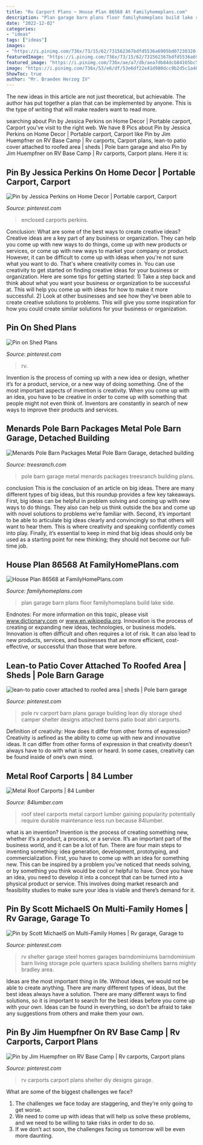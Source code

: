 ```yaml
---
title: "Rv Carport Plans ~ House Plan 86568 At Familyhomeplans.com"
description: "Plan garage barn plans floor familyhomeplans build lake side"
date: "2022-12-02"
categories:
- "ideas"
tags: ["ideas"]
images:
- "https://i.pinimg.com/736x/73/15/62/731562367bdfd5536a6905bd07230320--rv-carport-ideas-carport-designs.jpg?b=t"
featuredImage: "https://i.pinimg.com/736x/73/15/62/731562367bdfd5536a6905bd07230320--rv-carport-ideas-carport-designs.jpg?b=t"
featured_image: "https://i.pinimg.com/736x/ae/a7/db/aea7db84dcb84165bc5ac48c72408278.jpg"
image: "https://i.pinimg.com/736x/53/e6/df/53e6df22e41d980dcc9b2d5c1a48fc56.jpg"
ShowToc: true
author: "Mr. Braeden Herzog IV"
---
```



The new ideas in this article are not just theoretical, but achievable. The author has put together a plan that can be implemented by anyone. This is the type of writing that will make readers want to read more.

	

		
searching about Pin by Jessica Perkins on Home Decor | Portable carport, Carport you've visit to the right web. We have 8 Pics about Pin by Jessica Perkins on Home Decor | Portable carport, Carport like Pin by Jim Huempfner on RV Base Camp | Rv carports, Carport plans, lean-to patio cover attached to roofed area | sheds | Pole barn garage and also Pin by Jim Huempfner on RV Base Camp | Rv carports, Carport plans. Here it is:
		
    
## Pin By Jessica Perkins On Home Decor | Portable Carport, Carport

<img loading=lazy src="https://i.pinimg.com/736x/16/60/f5/1660f5c1dfbab03846ed5614f9620f3f.jpg" onerror="this.onerror=null;this.src='https://tse4.mm.bing.net/th?id=OIP.S7dg6pE7MRsra1SOaM4R4gHaHa&amp;pid=15.1';" alt="Pin by Jessica Perkins on Home Decor | Portable carport, Carport">

_Source: pinterest.com_

>enclosed carports perkins. 

	

Conclusion: What are some of the best ways to create creative ideas?
Creative ideas are a key part of any business or organization. They can help you come up with new ways to do things, come up with new products or services, or come up with new ways to market your company or product. However, it can be difficult to come up with ideas when you're not sure what you want to do. That's where creativity comes in. You can use creativity to get started on finding creative ideas for your business or organization. Here are some tips for getting started: 1) Take a step back and think about what you want your business or organization to be successful at. This will help you come up with ideas for how to make it more successful. 2) Look at other businesses and see how they've been able to create creative solutions to problems. This will give you some inspiration for how you could create similar solutions for your business or organization.

    
## Pin On Shed Plans

<img loading=lazy src="https://i.pinimg.com/736x/ae/a7/db/aea7db84dcb84165bc5ac48c72408278.jpg" onerror="this.onerror=null;this.src='https://tse4.mm.bing.net/th?id=OIP.ZulJ3kMORXmv3DYcFaCZPwHaFj&amp;pid=15.1';" alt="Pin on Shed Plans">

_Source: pinterest.com_

>rv. 

	

Invention is the process of coming up with a new idea or design, whether it’s for a product, service, or a new way of doing something. One of the most important aspects of invention is creativity. When you come up with an idea, you have to be creative in order to come up with something that people might not even think of. Inventors are constantly in search of new ways to improve their products and services.

    
## Menards Pole Barn Packages Metal Pole Barn Garage, Detached Building

<img loading=lazy src="http://www.treesranch.com/dimension/1024x768/upload/2016/12/04/menards-pole-barn-packages-metal-pole-barn-garage-lrg-c2c62ba033393b82.jpg" onerror="this.onerror=null;this.src='https://tse4.mm.bing.net/th?id=OIP.6cMmnyQcS2WUmNkAR-UE6QHaFj&amp;pid=15.1';" alt="Menards Pole Barn Packages Metal Pole Barn Garage, detached building">

_Source: treesranch.com_

>pole barn garage metal menards packages treesranch building plans. 

	

conclusion
This is the conclusion of an article on big ideas. 
There are many different types of big ideas, but this roundup provides a few key takeaways. First, big ideas can be helpful in problem solving and coming up with new ways to do things. They also can help us think outside the box and come up with novel solutions to problems we’re familiar with. 
 Second, it’s important to be able to articulate big ideas clearly and convincingly so that others will want to hear them. This is where creativity and speaking confidently comes into play. Finally, it’s essential to keep in mind that big ideas should only be used as a starting point for new thinking; they should not become our full-time job.

    
## House Plan 86568 At FamilyHomePlans.com

<img loading=lazy src="http://images.familyhomeplans.com/plans/86568/86568-B600.jpg" onerror="this.onerror=null;this.src='https://tse4.mm.bing.net/th?id=OIP.nEeBOBrYN3dgV_tUuQAbUgHaFh&amp;pid=15.1';" alt="House Plan 86568 at FamilyHomePlans.com">

_Source: familyhomeplans.com_

>plan garage barn plans floor familyhomeplans build lake side. 

	

Endnotes: For more information on this topic, please visit www.dictionary.com or www.en.wikipedia.org.
Innovation is the process of creating or expanding new ideas, technologies, or business models. Innovation is often difficult and often requires a lot of risk. It can also lead to new products, services, and businesses that are more efficient, cost-effective, or successful than those that were before.

    
## Lean-to Patio Cover Attached To Roofed Area | Sheds | Pole Barn Garage

<img loading=lazy src="https://i.pinimg.com/736x/73/15/62/731562367bdfd5536a6905bd07230320--rv-carport-ideas-carport-designs.jpg?b=t" onerror="this.onerror=null;this.src='https://tse4.mm.bing.net/th?id=OIP.w-jsbp_1zw978i0SR2aa1QHaFj&amp;pid=15.1';" alt="lean-to patio cover attached to roofed area | sheds | Pole barn garage">

_Source: pinterest.com_

>pole rv carport barn plans garage building lean diy storage shed camper shelter designs attached barns patio boat abri carports. 

	

Definition of creativity: How does it differ from other forms of expression?
Creativity is aefined as the ability to come up with new and innovative ideas. It can differ from other forms of expression in that creativity doesn’t always have to do with what is seen or heard. In some cases, creativity can be found inside of one’s own mind.

    
## Metal Roof Carports | 84 Lumber

<img loading=lazy src="https://www.84lumber.com/media/1312/carport_steel_roof_cover.jpg" onerror="this.onerror=null;this.src='https://tse4.mm.bing.net/th?id=OIP.g5dFSbKLwSJHL9Ik51BaFAHaDg&amp;pid=15.1';" alt="Metal Roof Carports | 84 Lumber">

_Source: 84lumber.com_

>roof steel carports metal carport lumber gaining popularity potentially require durable maintenance less run because 84lumber. 

	

what is an invention?
Invention is the process of creating something new, whether it’s a product, a process, or a service. It’s an important part of the business world, and it can be a lot of fun.
There are four main steps to inventing something: idea generation, development, prototyping, and commercialization. First, you have to come up with an idea for something new. This can be inspired by a problem you’ve noticed that needs solving, or by something you think would be cool or helpful to have. Once you have an idea, you need to develop it into a concept that can be turned into a physical product or service. This involves doing market research and feasibility studies to make sure your idea is viable and there’s demand for it.

    
## Pin By Scott MichaelS On Multi-Family Homes | Rv Garage, Garage To

<img loading=lazy src="https://i.pinimg.com/736x/53/e6/df/53e6df22e41d980dcc9b2d5c1a48fc56.jpg" onerror="this.onerror=null;this.src='https://tse1.mm.bing.net/th?id=OIP.82J7vXfv7N-OtI8Lf6mq6QHaFF&amp;pid=15.1';" alt="Pin by Scott MichaelS on Multi-Family Homes | Rv garage, Garage to">

_Source: pinterest.com_

>rv shelter garage steel homes garages barndominiums barndominium barn living storage pole quarters space building shelters barns mighty bradley area. 

	

Ideas are the most important thing in life. Without ideas, we would not be able to create anything. There are many different types of ideas, but the best ideas always have a solution. There are many different ways to find solutions, so it is important to search for the best ideas before you come up with your own. Ideas can be found in everything, so don’t be afraid to take any suggestions from others and make them your own.

    
## Pin By Jim Huempfner On RV Base Camp | Rv Carports, Carport Plans

<img loading=lazy src="https://i.pinimg.com/originals/94/8d/1d/948d1defec7f5dfd0099564953f6fe57.jpg" onerror="this.onerror=null;this.src='https://tse2.mm.bing.net/th?id=OIP.gx1z4gpjOlweCbjZJkhLtwHaJ4&amp;pid=15.1';" alt="Pin by Jim Huempfner on RV Base Camp | Rv carports, Carport plans">

_Source: pinterest.com_

>rv carports carport plans shelter diy designs garage. 

	

What are some of the biggest challenges we face?
1. The challenges we face today are staggering, and they’re only going to get worse.
2. We need to come up with ideas that will help us solve these problems, and we need to be willing to take risks in order to do so.
3. If we don’t act soon, the challenges facing us tomorrow will be even more daunting.

